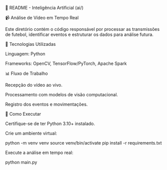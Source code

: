 🤖 README - Inteligência Artificial (ai/)

📹 Análise de Vídeo em Tempo Real

Este diretório contém o código responsável por processar as transmissões de futebol, identificar eventos e estruturar os dados para análise futura.

🔧 Tecnologias Utilizadas

Linguagem: Python

Frameworks: OpenCV, TensorFlow/PyTorch, Apache Spark

📊 Fluxo de Trabalho

Recepção do vídeo ao vivo.

Processamento com modelos de visão computacional.

Registro dos eventos e movimentações.

📌 Como Executar

Certifique-se de ter Python 3.10+ instalado.

Crie um ambiente virtual:

python -m venv venv
source venv/bin/activate
pip install -r requirements.txt

Execute a análise em tempo real:

python main.py
